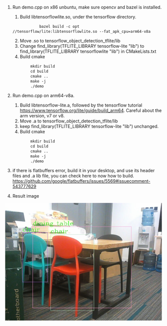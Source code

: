 
1. Run demo.cpp on x86 unbuntu, make sure opencv and bazel is installed.
    1. Build libtensorflowlite.so, under the tensorflow directory.
    ```
                bazel build -c opt //tensorflow/lite:libtensorflowlite.so --fat_apk_cpu=arm64-v8a
    ```
    2. Move .so to tensorflow_object_detection_tflite/lib
    3. Change find_library(TFLITE_LIBRARY tensorflow-lite "lib") to find_library(TFLITE_LIBRARY tensorflowlite "lib") in CMakeLists.txt
    4. Build cmake
    ```
            mkdir build
            cd build
            cmake ..
            make -j
            ./demo
    ```
2. Run demo.cpp on arm64-v8a.
    1. Build libtensorflow-lite.a, followed by the tensorflow tutorial https://www.tensorflow.org/lite/guide/build_arm64. Careful about the arm version, v7 or v8.
    2. Move .a to tensorflow_object_detection_tflite/lib
    3. keep find_library(TFLITE_LIBRARY tensorflow-lite "lib") unchanged.
    4. Build cmake
    ```
            mkdir build
            cd build
            cmake ..
            make -j
            ./demo
    ```
3. if there is flatbuffers error, build it in your desktop, and use its header files and .a lib file, you can check here to now how to build. https://github.com/google/flatbuffers/issues/5569#issuecomment-543777629

4. Result image


![Screenshot](result.jpg)
